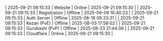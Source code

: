 | 2025-09-21 09:15:33 | Website | Online | 2025-09-21 09:15:30 |
| 2025-09-21 09:15:33 | Registration | Offline | 2025-09-09 16:40:23 |
| 2025-09-21 09:15:33 | Auth Server | Offline | 2025-08-18 09:33:31 |
| 2025-09-21 09:15:33 | Kezan (PvE) | Offline | 2025-08-03 17:58:02 |
| 2025-09-21 09:15:33 | Gurubashi (PvP) | Offline | 2025-08-23 21:44:06 |
| 2025-09-21 09:15:33 | Cloudflare | Online | 2025-09-21 09:15:30 |
